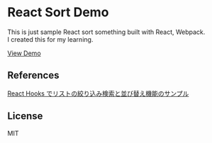 # React Sort Demo
This is just sample React sort something built with React, Webpack.  
I created this for my learning.  

[View Demo](https://chocolat5.github.io/react-sort-demo/)

## References

[React Hooks でリストの絞り込み検索と並び替え機能のサンプル](https://www.webopixel.net/javascript/1533.html)  


## License

MIT

